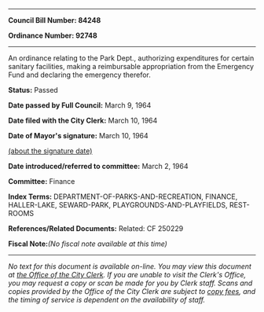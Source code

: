 

********

**Council Bill Number: 84248**
   
**Ordinance Number: 92748**
********

 An ordinance relating to the Park Dept., authorizing expenditures for certain sanitary facilities, making a reimbursable appropriation from the Emergency Fund and declaring the emergency therefor.

**Status:** Passed
   
**Date passed by Full Council:** March 9, 1964
   
**Date filed with the City Clerk:** March 10, 1964
   
**Date of Mayor's signature:** March 10, 1964
   
[(about the signature date)](/~public/approvaldate.htm)
   
   
   
**Date introduced/referred to committee:** March 2, 1964
   
**Committee:** Finance
   
   
**Index Terms:** DEPARTMENT-OF-PARKS-AND-RECREATION, FINANCE, HALLER-LAKE, SEWARD-PARK, PLAYGROUNDS-AND-PLAYFIELDS, REST-ROOMS

**References/Related Documents:** Related: CF 250229

**Fiscal Note:**_(No fiscal note available at this time)_
********

_No text for this document is available on-line. You may view this document at [the Office of the City Clerk](http://www.seattle.gov/leg/clerk/contactUs.htm). If you are unable to visit the Clerk's Office, you may request a copy or scan be made for you by Clerk staff. Scans and copies provided by the Office of the City Clerk are subject to [copy fees](http://clerk.seattle.gov/~public/clerkfees.htm), and the timing of service is dependent on the availability of staff._


